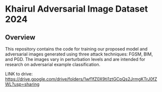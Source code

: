 # Khairul Adversarial Image Dataset 2024

## Overview
This repository contains the code for training our proposed model and adversarial images generated using three attack techniques: FGSM, BIM, and PGD. The images vary in perturbation levels and are intended for research on adversarial example classification.

LINK to drive: https://drive.google.com/drive/folders/1wf1fZ0X9ti1ztGCpQs2JrmgKTrJ0fZWL?usp=sharing
